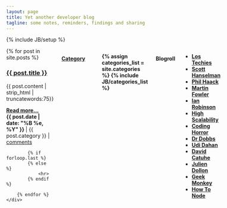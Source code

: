 ```yaml
---
layout: page
title: Yet another developer blog
tagline: some notes, reminders, findings and sharing
---
```

{% include JB/setup %}

<div class="row">
  <div class="nine columns">
    <div>
        {% for post in site.posts %}	
            <h3><a href="{{ post.url }}">{{ post.title }}</a></h3>
            <p>
                {{ post.content | strip_html | truncatewords:75}}<br>
            </p>
            <p>
                <a href="{{ post.url }}"><strong>Read more...</strong></a><br/>
                <strong>
                    {{ post.date | date: "%B %e, %Y" }}
                </strong>
                | {{ post.category }}
                | <a href="http://thibaultlaurens.github.com{{ post.url }}/#disqus_thread">comments</a>
            </p>
            
            {% if forloop.last %}
            {% else %}
                <hr>
            {% endif %}
            			
        {% endfor %}
    </div>
  </div>
  
  <div class="two columns offset-by-one">
              <a href="categories.html"><h4>Category</h4></a>
              <strong><ul>
                {% assign categories_list = site.categories %}
                {% include JB/categories_list %}
              </ul> </strong>
  </div>

  <div class="two columns offset-by-one">
              <h4>Blogroll</h4>
              <ul>
                  <strong><li><a target="_blank" title="Los Techies" href="http://lostechies.com/">Los Techies</a></li></strong>
                  <strong><li><a target="_blank" title="Scott Hanselman" href="http://www.hanselman.com/blog/">Scott Hanselman</a></li></strong>
                  <strong><li><a target="_blank" title="Haacked" href="http://haacked.com/">Phil Haack</a></li></strong>
                  <strong><li><a target="_blank" title="Martin Fowler" href="martinfowler.com">Martin Fowler</a></li></strong>
                  <strong><li><a target="_blank" title="Ian Robinson" href="iansrobinson.com">Ian Robinson</a></li></strong>
                  <strong><li><a target="_blank" title="High Scalability" href="http://highscalability.com/">High Scalability</a></li></strong>
                  <strong><li><a target="_blank" title="Coding Horror" href="http://www.codinghorror.com/blog/">Coding Horror</a></li></strong>
                  <strong><li><a target="_blank" title="Dr Dobbs" href="http://www.drdobbs.com/">Dr Dobbs</a></li></strong>
                  <strong><li><a target="_blank" title="Udi Dahan" href="http://www.udidahan.com/?blog=true">Udi Dahan</a></li></strong>
                  <strong><li><a target="_blank" title="David Catuhe" href="http://blogs.msdn.com/b/eternalcoding/">David Catuhe</a></li></strong>
                  <strong><li><a target="_blank" title="Julien Dollon" href="http://julien.dollon.net/">Julien Dollon</a></li></strong>
                  <strong><li><a target="_blank" title="Geek Monkey" href="http://geekmonkey.org/">Geek Monkey</a></li></strong>
                  <strong><li><a target="_blank" title="How To Node" href="http://howtonode.org/">How To Node</a></li></strong>
                  <!--<strong><li><a target="_blank" title="" href=""></a></li></strong>-->
              </ul>
  </div>

  

</div>

